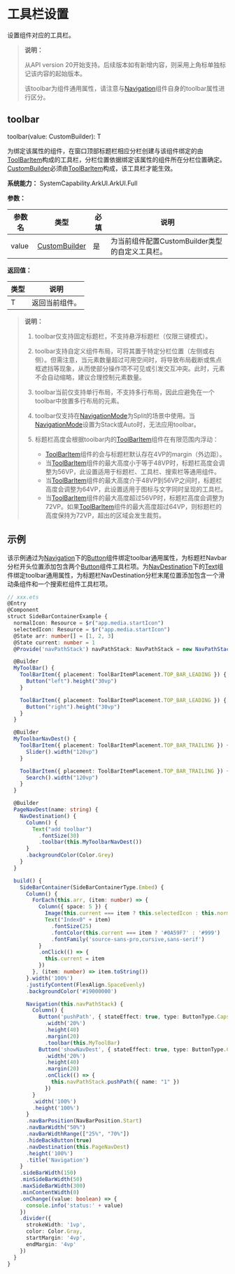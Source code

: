# 工具栏设置
<!--Kit: ArkUI-->
<!--Subsystem: ArkUI-->
<!--Owner: @jiangtao92-->
<!--Designer: @piggyguy-->
<!--Tester: @songyanhong-->
<!--Adviser: @HelloCrease-->

设置组件对应的工具栏。

>  **说明：**
>
>  从API version 20开始支持。后续版本如有新增内容，则采用上角标单独标记该内容的起始版本。
>
>  该toolbar为组件通用属性，请注意与[Navigation](ts-basic-components-navigation.md)组件自身的toolbar属性进行区分。

## toolbar

toolbar(value: CustomBuilder): T

为绑定该属性的组件，在窗口顶部标题栏相应分栏创建与该组件绑定的由[ToolBarItem](ts-basic-components-toolbaritem.md)构成的工具栏，分栏位置依据绑定该属性的组件所在分栏位置确定。[CustomBuilder](ts-types.md#custombuilder8)必须由[ToolBarItem](ts-basic-components-toolbaritem.md)构成，该工具栏才能生效。

**系统能力：** SystemCapability.ArkUI.ArkUI.Full

**参数：** 

| 参数名 | 类型                                        | 必填 | 说明                                            |
| ------ | ------------------------------------------- | ---- | ----------------------------------------------- |
| value  | [CustomBuilder](ts-types.md#custombuilder8) | 是   | 为当前组件配置CustomBuilder类型的自定义工具栏。 |

**返回值：**

| 类型 | 说明 |
| -------- | -------- |
| T | 返回当前组件。 |

>  **说明：**
>  1. toolbar仅支持固定标题栏，不支持悬浮标题栏（仅限三键模式）。
>
>  2. toolbar支持自定义组件布局，可将其置于特定分栏位置（左侧或右侧）。但需注意，当元素数量超过可用空间时，将导致布局截断或焦点框遮挡等现象，从而使部分操作项不可见或引发交互冲突。此时，元素不会自动缩略，建议合理控制元素数量。
>
>  3. toolbar当前仅支持单行布局，不支持多行布局，因此应避免在一个toolbar中放置多行布局的元素。
>
>  4. toolbar仅支持在[NavigationMode](ts-basic-components-navigation.md#navigationmode9枚举说明)为Split的场景中使用。当[NavigationMode](ts-basic-components-navigation.md#navigationmode9枚举说明)设置为Stack或Auto时，无法应用toolbar。
>
>  5. 标题栏高度会根据toolbar内的[ToolBarItem](ts-basic-components-toolbaritem.md)组件在有限范围内浮动：
>     * [ToolBarItem](ts-basic-components-toolbaritem.md)组件的会与标题栏默认存在4VP的margin（外边距）。
>     * 当[ToolBarItem](ts-basic-components-toolbaritem.md)组件的最大高度小于等于48VP时，标题栏高度会调整为56VP，此设置适用于标题栏、工具栏、搜索栏等通用组件。
>     * 当[ToolBarItem](ts-basic-components-toolbaritem.md)组件的最大高度介于48VP到56VP之间时，标题栏高度会调整为64VP，此设置适用于图标与文字同时呈现的工具栏。
>     * 当[ToolBarItem](ts-basic-components-toolbaritem.md)组件的最大高度超过56VP时，标题栏高度会调整为72VP。如果[ToolBarItem](ts-basic-components-toolbaritem.md)组件的最大高度超过64VP，则标题栏的高度保持为72VP，超出的区域会发生裁剪。

## 示例

该示例通过为[Navigation](ts-basic-components-navigation.md)下的[Button](ts-basic-components-button.md)组件绑定toolbar通用属性，为标题栏Navbar分栏开头位置添加包含两个[Button](ts-basic-components-button.md)组件工具栏项。为[NavDestination](ts-basic-components-navdestination.md)下的[Text](ts-basic-components-text.md)组件绑定toolbar通用属性，为标题栏NavDestination分栏末尾位置添加包含一个滑动条组件和一个搜索栏组件工具栏项。

```ts
// xxx.ets
@Entry
@Component
struct SideBarContainerExample {
  normalIcon: Resource = $r("app.media.startIcon")
  selectedIcon: Resource = $r("app.media.startIcon")
  @State arr: number[] = [1, 2, 3]
  @State current: number = 1
  @Provide('navPathStack') navPathStack: NavPathStack = new NavPathStack()

  @Builder
  MyToolBar() {
    ToolBarItem({ placement: ToolBarItemPlacement.TOP_BAR_LEADING }) {
      Button("left").height("30vp")
    }

    ToolBarItem({ placement: ToolBarItemPlacement.TOP_BAR_LEADING }) {
      Button("right").height("30vp")
    }
  }

  @Builder
  MyToolbarNavDest() {
    ToolBarItem({ placement: ToolBarItemPlacement.TOP_BAR_TRAILING }) {
      Slider().width("120vp")
    }

    ToolBarItem({ placement: ToolBarItemPlacement.TOP_BAR_TRAILING }) {
      Search().width("120vp")
    }
  }

  @Builder
  PageNavDest(name: string) {
    NavDestination() {
      Column() {
        Text("add toolbar")
          .fontSize(30)
          .toolbar(this.MyToolbarNavDest())
      }
      .backgroundColor(Color.Grey)
    }
  }

  build() {
    SideBarContainer(SideBarContainerType.Embed) {
      Column() {
        ForEach(this.arr, (item: number) => {
          Column({ space: 5 }) {
            Image(this.current === item ? this.selectedIcon : this.normalIcon).width(64).height(64)
            Text("Index0" + item)
              .fontSize(25)
              .fontColor(this.current === item ? '#0A59F7' : '#999')
              .fontFamily('source-sans-pro,cursive,sans-serif')
          }
          .onClick(() => {
            this.current = item
          })
        }, (item: number) => item.toString())
      }.width('100%')
      .justifyContent(FlexAlign.SpaceEvenly)
      .backgroundColor('#19000000')

      Navigation(this.navPathStack) {
        Column() {
          Button('pushPath', { stateEffect: true, type: ButtonType.Capsule })
            .width('20%')
            .height(40)
            .margin(20)
            .toolbar(this.MyToolBar)
          Button('showNavDest', { stateEffect: true, type: ButtonType.Capsule })
            .width('20%')
            .height(40)
            .margin(20)
            .onClick(() => {
              this.navPathStack.pushPath({ name: "1" })
            })
        }
        .width('100%')
        .height('100%')
      }
      .navBarPosition(NavBarPosition.Start)
      .navBarWidth("50%")
      .navBarWidthRange(["25%", "70%"])
      .hideBackButton(true)
      .navDestination(this.PageNavDest)
      .height('100%')
      .title('Navigation')
    }
    .sideBarWidth(150)
    .minSideBarWidth(50)
    .maxSideBarWidth(300)
    .minContentWidth(0)
    .onChange((value: boolean) => {
      console.info('status:' + value)
    })
    .divider({
      strokeWidth: '1vp',
      color: Color.Gray,
      startMargin: '4vp',
      endMargin: '4vp'
    })
  }
}
```
